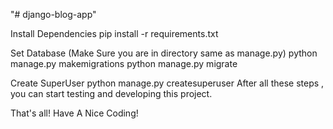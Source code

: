 "# django-blog-app" 

Install Dependencies
pip install -r requirements.txt

Set Database (Make Sure you are in directory same as manage.py)
python manage.py makemigrations
python manage.py migrate

Create SuperUser
python manage.py createsuperuser
After all these steps , you can start testing and developing this project.

That's all!
Have A Nice Coding!
